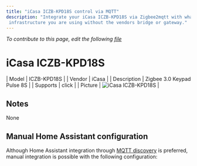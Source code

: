 ```yaml
---
title: "iCasa ICZB-KPD18S control via MQTT"
description: "Integrate your iCasa ICZB-KPD18S via Zigbee2mqtt with whatever smart home
 infrastructure you are using without the vendors bridge or gateway."
---
```


*To contribute to this page, edit the following
[file](https://github.com/Koenkk/zigbee2mqtt.io/blob/master/docs/devices/ICZB-KPD18S.md)*

# iCasa ICZB-KPD18S

| Model | ICZB-KPD18S  |
| Vendor  | iCasa  |
| Description | Zigbee 3.0 Keypad Pulse 8S |
| Supports | click |
| Picture | ![iCasa ICZB-KPD18S](./assets/devices/ICZB-KPD18S.jpg) |

## Notes

None

## Manual Home Assistant configuration
Although Home Assistant integration through [MQTT discovery](../integration/home_assistant) is preferred,
manual integration is possible with the following configuration:
